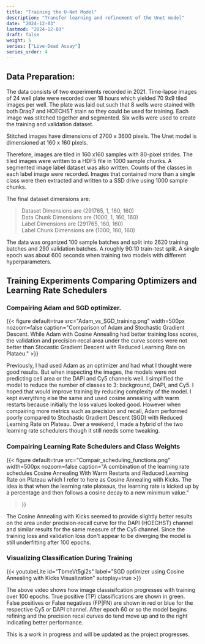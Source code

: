 ```yaml
---
title: "Training the U-Net Model"
description: "Transfer learning and refinement of the Unet model"
date: "2024-12-03"
lastmod: "2024-12-03"
draft: false
weight: 5
series: ["Live-Dead Assay"]
series_order: 4
---
```


## Data Preparation:

The data consists of two experiments recorded in 2021.  Time-lapse images of 24 well plate were recorded over 18 hours which yielded 70 9x9 tiled images per well.  The plate was laid out such that 8 wells were stained with both Draq7 and HOECHST stain so they could be used for training.  Each image was stitched together and segmented.  Six wells were used to create the training and validation dataset.  

Stitched images have dimensions of 2700 x 3600 pixels.   The Unet model is dimensioned at 160 x 160 pixels.  

Therefore, images are tiled in 160 x160 samples with 80-pixel strides.  The tiled images were written to a HDF5 file in 1000 sample chunks.  A segmented image label dataset was also written.  Counts of the classes in each label image were recorded.  Images that contained more than a single class were then extracted and written to a SSD drive using 1000 sample chunks.  


The final dataset dimensions are:
> Dataset Dimensions are (291765, 1, 160, 160) <br>
> Data Chunk Dimensions are (1000, 1, 160, 160) <br>
> Label Dimensions are (291765, 160, 160) <br>
> Label Chunk Dimensions are (1000, 160, 160) <br>

The data was organized 100 sample batches and split into 2620 training batches and 290 validation batches. A roughly 90:10 train-test split. A single epoch was about 600 seconds when training two models with different hyperparameters.

## Training Experiments Comparing Optimizers and Learning Rate Schedulers

### Compairing Adam and SGD optimizer.

{{< figure default=true  src="Adam_vs_SGD_training.png" 
    width=500px
    nozoom=false
    caption="Comparison of Adam and Stochastic Gradient Descent.  While Adam with Cosine Annealing had better training loss scores, the validation and precision-recal area under the curve scores were not better than Stocastic Gradient Descent with Reduced Learning Rate on Plataeu."
    >}}

Previously, I had used Adam as an optimizer and had what I thought were good results.  But when inspecting the images, the models were not predicting cell area or the DAPI and Cy5 channels well.  I simplified the model to reduce the number of classes to 3:  background, DAPI, and Cy5. I hoped that would improve training by reducing complexity of the model.  I kept everything else the same and used cosine annealing with warm restarts because initially the loss values looked good. However when compairing more metrics such as precision and recall, Adam performed poorly compared to  Stochastic Gradient Descent (SGD) with Reduced Learning Rate on Plateau.  Over a weekend, I made a hybrid of the two learning rate schedulers though it still needs some tweaking.  

### Compairing Learning Rate Schedulers and Class Weights
{{< figure default=true  src="Compair_scheduling_functions.png" 
    width=500px
    nozoom=false
    caption="A combination of the learning rate schedules Cosine Annealing With Warm Restarts and Reduced Learning Rate on Plateau which I refer to here as Cosine Annealing with Kicks. The idea is that when the learning rate plateaus, the learning rate is kicked up by a percentage and then follows a cosine decay to a new minimum value."
>}}

The Cosine Annealing with Kicks seemed to provide slightly better results on the area under precision-recall curve for the DAPI (HOECHST) channel and similar results for the same measure of the Cy5 channel.  Since the training loss and validation loss don't appear to be diverging the model is still underfitting after 100 epochs.  

### Visualizing Classification During Training

{{< youtubeLite id="TbmeVt5gi2s" label="SGD optimizer using Cosine Annealing with Kicks Visualization" autoplay=true >}}

The above video shows how image classisifcation progresses with training over 100 epochs.  True positive (TP) classifications are shown in green. False positives or False negatives (FP|FN) are shown in red or blue for the respective Cy5 or DAPI channel.   After epoch 60 or so the model begins refining and the precision recal curves do tend move up and to the right indicating better performance.  

This is a work in progress and will be updated as the project progresses.  